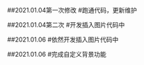 ##2021.01.04第一次修改
#跑通代码，更新维护

##2021.01.04第二次
#开发插入图片代码中

##2021.01.06
#依然开发插入图片代码中

##2021.01.06
#完成自定义背景功能
